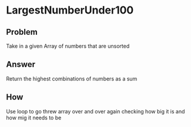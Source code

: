 ﻿# LargestNumberUnder100

## Problem
Take in a given Array of numbers that are unsorted

## Answer

Return the highest combinations of numbers as a sum

## How

Use loop to go threw array over and over again checking how big it is and how mig it needs to be
